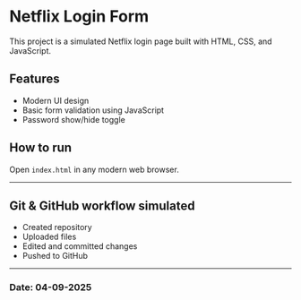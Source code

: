 # Netflix Login Form

This project is a simulated Netflix login page built with HTML, CSS, and JavaScript.

## Features

- Modern UI design
- Basic form validation using JavaScript
- Password show/hide toggle

## How to run

Open `index.html` in any modern web browser.

---

## Git & GitHub workflow simulated

- Created repository
- Uploaded files
- Edited and committed changes
- Pushed to GitHub

---

### Date: 04-09-2025
